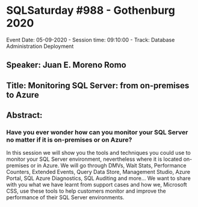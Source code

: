 # SQLSaturday #988 - Gothenburg 2020
Event Date: 05-09-2020 - Session time: 09:10:00 - Track: Database Administration  Deployment
## Speaker: Juan E. Moreno Romo
## Title: Monitoring SQL Server: from on-premises to Azure
## Abstract:
### Have you ever wonder how can you monitor your SQL Server no matter if it is on-premises or on Azure?
In this session we will show you the tools and techniques you could use to monitor your SQL Server environment, nevertheless where it is located on-premises or in Azure.
We will go through DMVs, Wait Stats, Performance Counters, Extended Events, Query Data Store, Management Studio, Azure Portal, SQL Azure Diagnostics, SQL Auditing and more...
We want to share with you what we have learnt from support cases and how we, Microsoft CSS, use these tools to help customers monitor and improve the performance of their SQL Server environments.
